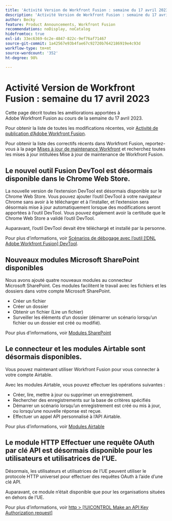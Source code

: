 ```yaml
---
title: 'Activité Version de Workfront Fusion : semaine du 17 avril 2023'
description: 'Activité Version de Workfront Fusion : semaine du 17 avril 2023'
author: Becky
feature: Product Announcements, Workfront Fusion
recommendations: noDisplay, noCatalog
hidefromtoc: true
exl-id: 33ec6369-6c2e-4847-822c-9ef76af71467
source-git-commit: 1a42567e93b4fae67c92720b7642186919e4c93d
workflow-type: tm+mt
source-wordcount: '352'
ht-degree: 98%

---
```


# Activité Version de Workfront Fusion : semaine du 17 avril 2023

Cette page décrit toutes les améliorations apportées à Adobe Workfront Fusion au cours de la semaine du 17 avril 2023.

Pour obtenir la liste de toutes les modifications récentes, voir [Activité de publication d’Adobe Workfront Fusion](/help/workfront-fusion/fusion-product-releases/fusion-release-activity.md).

Pour obtenir la liste des correctifs récents dans Workfront Fusion, reportez-vous à la page [Mises à jour de maintenance Workfront](https://experienceleague.adobe.com/docs/workfront-known-issues/releases/current-updates.html) et recherchez toutes les mises à jour intitulées Mise à jour de maintenance de Workfront Fusion.

## Le nouvel outil Fusion DevTool est désormais disponible dans le Chrome Web Store.

La nouvelle version de l’extension DevTool est désormais disponible sur le Chrome Web Store. Vous pouvez ajouter l’outil DevTool à votre navigateur Chrome sans avoir à le télécharger et à l’installer, et l’extension sera désormais mise à jour automatiquement lorsque des modifications seront apportées à l’outil DevTool. Vous pouvez également avoir la certitude que le Chrome Web Store a validé l’outil DevTool.

Auparavant, l’outil DevTool devait être téléchargé et installé par la personne.

Pour plus d’informations, voir [Scénarios de débogage avec l’outil  [!DNL Adobe Workfront Fusion]  DevTool](/help/workfront-fusion/manage-scenarios/debug-a-scenario.md).

## Nouveaux modules Microsoft SharePoint disponibles

Nous avons ajouté quatre nouveaux modules au connecteur Microsoft SharePoint. Ces modules facilitent le travail avec les fichiers et les dossiers dans votre compte Microsoft SharePoint.

* Créer un fichier
* Créer un dossier
* Obtenir un fichier (Lire un fichier)
* Surveiller les éléments d’un dossier (démarrer un scénario lorsqu’un fichier ou un dossier est créé ou modifié).

Pour plus d’informations, voir [Modules SharePoint](/help/workfront-fusion/references/apps-and-modules/third-party-connectors/sharepoint-modules.md)

## Le connecteur et les modules Airtable sont désormais disponibles.

Vous pouvez maintenant utiliser Workfront Fusion pour vous connecter à votre compte Airtable.

Avec les modules Airtable, vous pouvez effectuer les opérations suivantes :

* Créer, lire, mettre à jour ou supprimer un enregistrement.
* Rechercher des enregistrements sur la base de critères spécifiés
* Démarrer un scénario lorsqu’un enregistrement est créé ou mis à jour, ou lorsqu’une nouvelle réponse est reçue.
* Effectuer un appel API personnalisé à l’API Airtable.

Pour plus d’informations, voir [Modules Airtable](/help/workfront-fusion/references/apps-and-modules/third-party-connectors/airtable-modules.md)

## Le module HTTP Effectuer une requête OAuth par clé API est désormais disponible pour les utilisateurs et utilisatrices de l’UE.

Désormais, les utilisateurs et utilisatrices de l’UE peuvent utiliser le protocole HTTP universel pour effectuer des requêtes OAuth à l’aide d’une clé API.

Auparavant, ce module n’était disponible que pour les organisations situées en dehors de l’UE.

Pour plus d’informations, voir [http > [!UICONTROL Make an API Key Authorization request]](/help/workfront-fusion/references/apps-and-modules/universal-connectors/http-module-make-an-api-key-auth-request.md)
